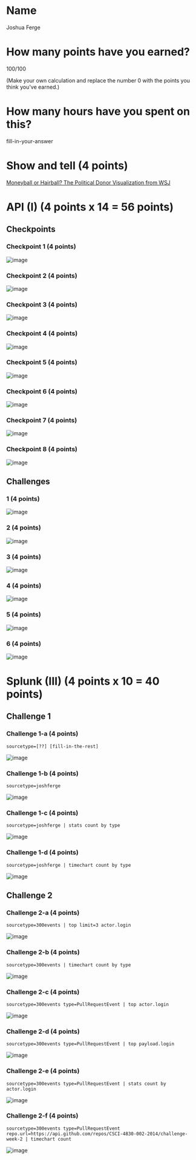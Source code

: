 # Name

Joshua Ferge

# How many points have you earned?

100/100

(Make your own calculation and replace the number 0 with the points you think you've earned.)

# How many hours have you spent on this?

fill-in-your-answer

# Show and tell (4 points)

[Moneyball or Hairball? The Political Donor Visualization from WSJ](http://thewhyaxis.info/moneyball/)

# API (I) (4 points x 14 = 56 points)

## Checkpoints

### Checkpoint 1 (4 points)

![image](images/apicheck1.png?raw=true)

### Checkpoint 2 (4 points)

![image](images/apicheck2.png?raw=true)

### Checkpoint 3 (4 points)

![image](images/apicheck3.png?raw=true)

### Checkpoint 4 (4 points)

![image](images/apicheck4.png?raw=true)

### Checkpoint 5 (4 points)

![image](images/apicheck5.png?raw=true)

### Checkpoint 6 (4 points)

![image](images/apicheck6.png?raw=true)

### Checkpoint 7 (4 points)

![image](images/apicheck7.png?raw=true)

### Checkpoint 8 (4 points)

![image](images/apicheck8.png?raw=true)

## Challenges

### 1 (4 points)

![image](images/apichal1.png?raw=true)

### 2 (4 points)

![image](images/apichal2.png?raw=true)

### 3 (4 points)

![image](images/apichal3.png?raw=true)

### 4 (4 points)

![image](images/apichal4.png?raw=true)

### 5 (4 points)

![image](images/apichal5.png?raw=true)

### 6 (4 points)

![image](images/apichal6.png?raw=true)



# Splunk (III) (4 points x 10 = 40 points)

## Challenge 1

### Challenge 1-a (4 points)
```
sourcetype=[??] [fill-in-the-rest]
```
![image](images/splunk1a.png?raw=true)

### Challenge 1-b (4 points)
```
sourcetype=joshferge
```
![image](images/splunk1b.png?raw=true)

### Challenge 1-c (4 points)
```
sourcetype=joshferge | stats count by type
```
![image](images/splunk1c.png?raw=true)

### Challenge 1-d (4 points)
```
sourcetype=joshferge | timechart count by type
```
![image](images/splunk1d.png?raw=true)

## Challenge 2

### Challenge 2-a (4 points)
```
sourcetype=300events | top limit=3 actor.login
```
![image](images/splunk2a.png?raw=true)

### Challenge 2-b (4 points)
```
sourcetype=300events | timechart count by type
```
![image](images/splunk2b.png?raw=true)

### Challenge 2-c (4 points)
```
sourcetype=300events type=PullRequestEvent | top actor.login
```
![image](images/splunk2c.png?raw=true)

### Challenge 2-d (4 points)
```
sourcetype=300events type=PullRequestEvent | top payload.login
```
![image](images/splunk2d.png?raw=true)

### Challenge 2-e (4 points)
```
sourcetype=300events type=PullRequestEvent | stats count by actor.login
```
![image](images/splunk2e.png?raw=true)

### Challenge 2-f (4 points)
```
sourcetype=300events type=PullRequestEvent repo.url=https://api.github.com/repos/CSCI-4830-002-2014/challenge-week-2 | timechart count
```
![image](images/splunk2f.png?raw=true)
